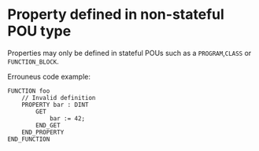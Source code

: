 # Property defined in non-stateful POU type

Properties may only be defined in stateful POUs such as a `PROGRAM`,`CLASS` or `FUNCTION_BLOCK`.


Errouneus code example:
```
FUNCTION foo
    // Invalid definition
    PROPERTY bar : DINT
        GET
            bar := 42;
        END_GET
    END_PROPERTY
END_FUNCTION
```
